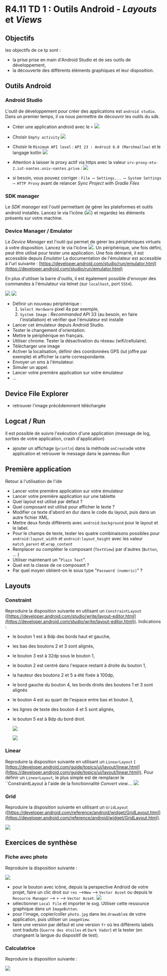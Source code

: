 # R4.11 TD 1 : Outils Android - *Layouts* et *Views*


## Objectifs
les objectifs de ce tp sont :

* la prise prise en main d'Android Studio et de ses outils de développement,
* la découverte des différents éléments graphiques et leur disposition.


## Outils Android
 

### Android Studio

L'outil de développement pour créer des applications est `android studio`. Dans un premier temps, il va nous permettre de  découvrir les outils du sdk. 

* Créer une application android avec le `+`
![](img/1_wizard.png)

* Choisir `Empty activity`
![](img/2_wizard.png)

* Choisir le `Minimum API level` : `API 23 : Android 6.0 (Marshmallow)` et le langage kotlin ![](img/3_wizard.png)

* Attention à laisser le proxy actif via https avec la valeur `srv-proxy-etu-2.iut-nantes.univ-nantes.prive` : ![](img/proxy.png)
* si besoin, vous pouvez corriger : `File ⟶ Settings... ⟶ System Settings ⟶ HTTP Proxy` avant de relancer _Sync Project with Gradle Files_


### SDK manager
Le *SDK manager* est l'outil permettant de gérer les plateformes et outils android installés. 
Lancez le via l’icône {![](img/sdk-manager-icon.png)} et regardez les éléments présents sur votre machine.

### Device Manager / Emulator
Le _Device Manager_ est l'outil qui permet de gérer les périphériques virtuels à votre disposition. Lancez le via l’icône ![](img/device-manager-icon.png). Un périphérique, une fois défini, peut être utilisé pour tester une application. Une fois démarré, il est accessible depuis _Emulator_ La documentation de l'émulateur est accessible à l'url suivante : [https://developer.android.com/studio/run/emulator.html](https://developer.android.com/studio/run/emulator.html)


En plus d'utiliser la barre d'outils, il est également possible d'envoyer des commandes à l'émulateur via telnet (sur `localhost`, port `5554`).

 ![](img/device-manager.png)
 ![](img/emulator.png) 


* Définir un nouveau périphérique :
    1. `Select Hardware` pixel 4a par exemple,
    2. `System Image` : *Recommanded* API 33 (au besoin, en faire l'installation) et vérifier que l'émulateur est installé
* Lancer cet émulateur depuis Android Studio.
* Tester le changement d'orientation.
* Mettre le périphérique en français.
* Utiliser chrome. Tester la désactivation du réseau (wifi/cellulaire).
* Télécharger une image
* Activer la localisation, définir des coordonnées GPS (iut joffre par exemple) et afficher la carte correspondante. 
* Envoyer un sms à l'émulateur.
* Simuler un appel.
* Lancer votre première application sur votre émulateur
* ...


## Device File Explorer
* retrouver l'image précédemment téléchargée

## Logcat / Run
Il est possible de suivre l'exécution d'une application (message de log, sorties de votre application, crash d'application)
* ajouter un affichage (`println`) dans la méthode `onCreate`de votre application et retrouver le message dans le panneau _Run_

## Première application

Retour à l'utilisation de l'ide

* Lancer votre première application sur votre émulateur
* Lancer votre première application sur une tablette
* Quel layout est utilisé par défaut ?
* Quel composant est utilisé pour afficher le texte ?
* Modifier ce texte d'abord en dur dans le code du layout, puis dans un autre fichier XML.
* Mettre deux fonds différents avec `android:background` pour le layout et le label.
* Pour le champs de texte, tester les quatre combinaisons possibles pour `android:layout_width` et `android:layout_height` avec les valeur `match_parent` et `wrap_content`
* Remplacer ou compléter le composant (`TextView`) par d'autres (`Button`, ... )
* Utiliser maintenant un "`Plain Text`". 
* Quel est la classe de ce composant ?
* Par quel moyen obtient-on le sous type "`Password (numeric)`" ?


## Layouts


### Constraint
  Reproduire la disposition suivante en utilisant un `ConstraintLayout` ([https://developer.android.com/studio/write/layout-editor.html](https://developer.android.com/studio/write/layout-editor.html)). Indications : 

* le bouton 1 est à 8dp des bords haut et gauche,
* les bas des boutons 2 et 3 sont alignés,
* le bouton 3 est à 32dp sous le bouton 1, 
* le bouton 2 est centré dans l'espace restant à droite du bouton 1,
* la hauteur des boutons 2 et 5 a été fixée à 100dp,
* le bord gauche du bouton 4, les bords droits des boutons 1 et 3 sont alignés
* le bouton 4 est  au quart de l'espace entre bas et bouton 3,
* les lignes de texte des bouton 4 et 5 sont alignés,
* le bouton 5 est à 8dp du bord droit.
    

    ![](img/constraintP.png)

    ![](img/constraintL.png)

### Linear

 Reproduire la disposition suivante en utilisant un `LinearLayout` ( 
    [https://developer.android.com/guide/topics/ui/layout/linear.html](https://developer.android.com/guide/topics/ui/layout/linear.html)). Pour définir un `LinearLayout`, le plus simple est de remplacer le ``ConstraintLayout à l'aide de la fonctionnalité *Convert view...*.
![](img/linear.png)

### Grid

Reproduire la disposition suivante en utilisant un `GridLayout` ([https://developer.android.com/reference/android/widget/GridLayout.html](https://developer.android.com/reference/android/widget/GridLayout.html).
 
   ![](img/grid.png)
      

## Exercices de synthèse

### Fiche avec photo
 Reproduire la disposition suivante : 

![](img/fiche.png)

* pour le bouton avec icône, depuis la perspective Android de votre projet, faire un clic droit sur `res` ⟶`New` ⟶ `Vector Asset` ou depuis le `Resource Manager` ⟶ `+` ⟶ `Vector Asset`.
![](img/asRM.png)
* sélectionner `Local File` et importer le svg. Utiliser cette ressource graphique dans un `ImageButton`.
* pour l'image, copier/coller `photo.jpg` dans les `drawable`s de votre application, puis utiliser un `imageView`.
* faire une version par défaut et une version `fr` où les différents labels sont traduits (`Guerre des étoiles` et 
`Dark Vador`) et la tester (en changeant la langue du dispositif de test).

### Calculatrice

 Reproduire la disposition suivante : 

![](img/calc.png)

